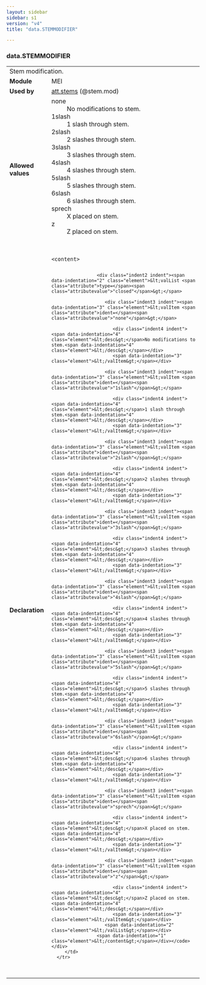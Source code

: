 ```yaml
---
layout: sidebar
sidebar: s1
version: "v4"
title: "data.STEMMODIFIER"

---
```


<div class="macroSpec">
   <h3 id="data.STEMMODIFIER">data.STEMMODIFIER</h3>
   <table class="wovenodd">
      <tr>
         <td colspan="2" class="wovenodd-col2">Stem modification.</td>
      </tr>
      <tr>
         <td class="wovenodd-col1"><strong>Module</strong></td>
         <td class="wovenodd-col2">MEI</td>
      </tr>
      <tr>
         <td class="wovenodd-col1"><strong>Used by</strong></td>
         <td class="wovenodd-col2">
            <div class="parent"><a class="link_odd_classSpec" href="{{ site.baseurl }}/{{ page.version }}/attribute-classes/att.stems.html">att.stems</a> (@stem.mod)
            </div>
         </td>
      </tr>
      <tr>
         <td class="wovenodd-col1"><strong>Allowed values</strong></td>
         <td class="wovenodd-col2">
            <dl>
               <dt>none</dt>
               <dd>No modifications to stem.</dd>
               <dt>1slash</dt>
               <dd>1 slash through stem.</dd>
               <dt>2slash</dt>
               <dd>2 slashes through stem.</dd>
               <dt>3slash</dt>
               <dd>3 slashes through stem.</dd>
               <dt>4slash</dt>
               <dd>4 slashes through stem.</dd>
               <dt>5slash</dt>
               <dd>5 slashes through stem.</dd>
               <dt>6slash</dt>
               <dd>6 slashes through stem.</dd>
               <dt>sprech</dt>
               <dd>X placed on stem.</dd>
               <dt>z</dt>
               <dd>Z placed on stem.</dd>
            </dl>
         </td>
      </tr>
      <tr>
         <td class="wovenodd-col1"><strong>Declaration</strong></td>
         <td class="wovenodd-col2">
            <div class="code" xml:space="preserve" data-lang="ODD"><code>
                  <div class="indent1 indent"><span data-indentation="1" class="element">&lt;content&gt;</span>
                     
                     <div class="indent2 indent"><span data-indentation="2" class="element">&lt;valList <span class="attribute">type=</span><span class="attributevalue">"closed"</span>&gt;</span>
                        
                        <div class="indent3 indent"><span data-indentation="3" class="element">&lt;valItem <span class="attribute">ident=</span><span class="attributevalue">"none"</span>&gt;</span>
                           
                           <div class="indent4 indent"><span data-indentation="4" class="element">&lt;desc&gt;</span>No modifications to stem.<span data-indentation="4" class="element">&lt;/desc&gt;</span></div>
                           <span data-indentation="3" class="element">&lt;/valItem&gt;</span></div>
                        
                        <div class="indent3 indent"><span data-indentation="3" class="element">&lt;valItem <span class="attribute">ident=</span><span class="attributevalue">"1slash"</span>&gt;</span>
                           
                           <div class="indent4 indent"><span data-indentation="4" class="element">&lt;desc&gt;</span>1 slash through stem.<span data-indentation="4" class="element">&lt;/desc&gt;</span></div>
                           <span data-indentation="3" class="element">&lt;/valItem&gt;</span></div>
                        
                        <div class="indent3 indent"><span data-indentation="3" class="element">&lt;valItem <span class="attribute">ident=</span><span class="attributevalue">"2slash"</span>&gt;</span>
                           
                           <div class="indent4 indent"><span data-indentation="4" class="element">&lt;desc&gt;</span>2 slashes through stem.<span data-indentation="4" class="element">&lt;/desc&gt;</span></div>
                           <span data-indentation="3" class="element">&lt;/valItem&gt;</span></div>
                        
                        <div class="indent3 indent"><span data-indentation="3" class="element">&lt;valItem <span class="attribute">ident=</span><span class="attributevalue">"3slash"</span>&gt;</span>
                           
                           <div class="indent4 indent"><span data-indentation="4" class="element">&lt;desc&gt;</span>3 slashes through stem.<span data-indentation="4" class="element">&lt;/desc&gt;</span></div>
                           <span data-indentation="3" class="element">&lt;/valItem&gt;</span></div>
                        
                        <div class="indent3 indent"><span data-indentation="3" class="element">&lt;valItem <span class="attribute">ident=</span><span class="attributevalue">"4slash"</span>&gt;</span>
                           
                           <div class="indent4 indent"><span data-indentation="4" class="element">&lt;desc&gt;</span>4 slashes through stem.<span data-indentation="4" class="element">&lt;/desc&gt;</span></div>
                           <span data-indentation="3" class="element">&lt;/valItem&gt;</span></div>
                        
                        <div class="indent3 indent"><span data-indentation="3" class="element">&lt;valItem <span class="attribute">ident=</span><span class="attributevalue">"5slash"</span>&gt;</span>
                           
                           <div class="indent4 indent"><span data-indentation="4" class="element">&lt;desc&gt;</span>5 slashes through stem.<span data-indentation="4" class="element">&lt;/desc&gt;</span></div>
                           <span data-indentation="3" class="element">&lt;/valItem&gt;</span></div>
                        
                        <div class="indent3 indent"><span data-indentation="3" class="element">&lt;valItem <span class="attribute">ident=</span><span class="attributevalue">"6slash"</span>&gt;</span>
                           
                           <div class="indent4 indent"><span data-indentation="4" class="element">&lt;desc&gt;</span>6 slashes through stem.<span data-indentation="4" class="element">&lt;/desc&gt;</span></div>
                           <span data-indentation="3" class="element">&lt;/valItem&gt;</span></div>
                        
                        <div class="indent3 indent"><span data-indentation="3" class="element">&lt;valItem <span class="attribute">ident=</span><span class="attributevalue">"sprech"</span>&gt;</span>
                           
                           <div class="indent4 indent"><span data-indentation="4" class="element">&lt;desc&gt;</span>X placed on stem.<span data-indentation="4" class="element">&lt;/desc&gt;</span></div>
                           <span data-indentation="3" class="element">&lt;/valItem&gt;</span></div>
                        
                        <div class="indent3 indent"><span data-indentation="3" class="element">&lt;valItem <span class="attribute">ident=</span><span class="attributevalue">"z"</span>&gt;</span>
                           
                           <div class="indent4 indent"><span data-indentation="4" class="element">&lt;desc&gt;</span>Z placed on stem.<span data-indentation="4" class="element">&lt;/desc&gt;</span></div>
                           <span data-indentation="3" class="element">&lt;/valItem&gt;</span></div>
                        <span data-indentation="2" class="element">&lt;/valList&gt;</span></div>
                     <span data-indentation="1" class="element">&lt;/content&gt;</span></div></code></div>
         </td>
      </tr>
   </table>
</div>